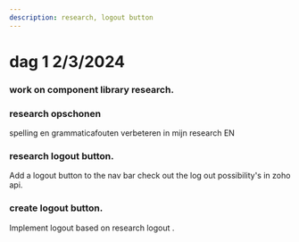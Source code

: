 ```yaml
---
description: research, logout button
---
```


# dag 1 2/3/2024

### work on component library research.

### research opschonen

spelling en grammaticafouten verbeteren in mijn research EN&#x20;

### research logout button.

Add a logout button to the nav bar check out the log out possibility's in zoho api.

### create logout button.

Implement logout based on research logout .
